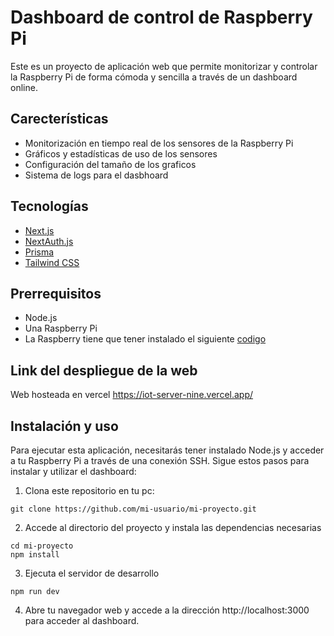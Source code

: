 # Dashboard de control de Raspberry Pi
Este es un proyecto de aplicación web que permite monitorizar y controlar la Raspberry Pi de forma cómoda y sencilla a través de un dashboard online.

## Carecterísticas
- Monitorización en tiempo real de los sensores de la Raspberry Pi
- Gráficos y estadísticas de uso de los sensores
- Configuración del tamaño de los graficos 
- Sistema de logs para el dasbhoard

## Tecnologías
- [Next.js](https://nextjs.org)
- [NextAuth.js](https://next-auth.js.org)
- [Prisma](https://prisma.io)
- [Tailwind CSS](https://tailwindcss.com)

## Prerrequisitos
- Node.js
- Una Raspberry Pi
- La Raspberry tiene que tener instalado el siguiente [codigo](https://github.com/Delapee/iot_rpi)

## Link del despliegue de la web
Web hosteada en vercel
https://iot-server-nine.vercel.app/
## Instalación y uso
Para ejecutar esta aplicación, necesitarás tener instalado Node.js y acceder a tu Raspberry Pi a través de una conexión SSH. Sigue estos pasos para instalar y utilizar el dashboard:

1. Clona este repositorio en tu pc:
```
git clone https://github.com/mi-usuario/mi-proyecto.git
```

2. Accede al directorio del proyecto y instala las dependencias necesarias
```
cd mi-proyecto
npm install
```

3. Ejecuta el servidor de desarrollo
```
npm run dev
```

4. Abre tu navegador web y accede a la dirección http://localhost:3000 para acceder al dashboard. 
